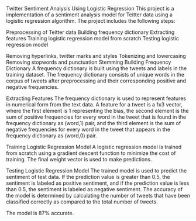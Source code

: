 Twitter Sentiment Analysis Using Logistic Regression
This project is a implementation of a sentiment analysis model for Teitter data using a logistic regression algorithm. The project includes the following steps:

Preprocessing of Teitter data
Building frequency dictionary
Extracting features
Training logistic regression model from scratch
Testing logistic regression model

Removing hyperlinks, twitter marks and styles
Tokenizing and lowercasing
Removing stopwords and punctuation
Stemming
Building Frequency Dictionary
A frequency dictionary is built using the tweets and labels in the training dataset. The frequency dictionary consists of unique words in the corpus of tweets after preprocessing and their corresponding positive and negative frequencies.

Extracting Features
The frequency dictionary is used to represent features in numerical form from the text data. A feature for a tweet is a 1x3 vector, where the first element is 1 representing the bias, the second element is the sum of positive frequencies for every word in the tweet that is found in the frequency dictionary as (word,1) pair, and the third element is the sum of negative frequencies for every word in the tweet that appears in the frequency dictionary as (word,0) pair.

Training Logistic Regression Model
A logistic regression model is trained from scratch using a gradient descent function to minimize the cost of training. The final weight vector is used to make predictions.

Testing Logistic Regression Model
The trained model is used to predict the sentiment of test data. If the prediction value is greater than 0.5, the sentiment is labeled as positive sentiment, and if the prediction value is less than 0.5, the sentiment is labeled as negative sentiment.
The accuracy of the model is determined by calculating the number of tweets that have been classified correctly as compared to the total number of tweets.

The model is 87% accurate.
